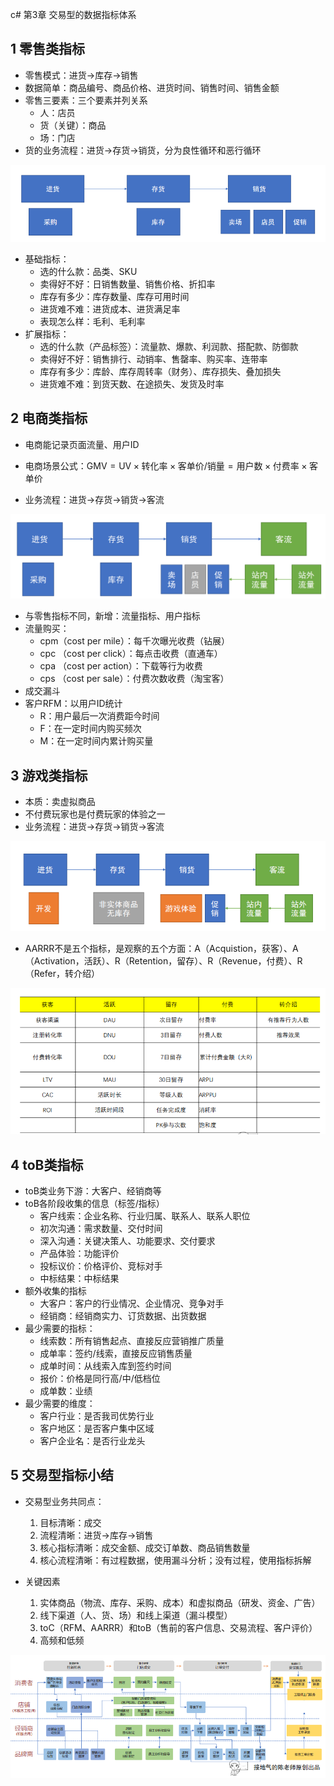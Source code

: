 c# 第3章 交易型的数据指标体系

## 1 零售类指标

- 零售模式：进货->库存->销售
- 数据简单：商品编号、商品价格、进货时间、销售时间、销售金额
- 零售三要素：三个要素并列关系
    - 人：店员
    - 货（关键）：商品
    - 场：门店
- 货的业务流程：进货->存货->销货，分为良性循环和恶行循环

![零售业务流程](images/ch03-retailing-business-processes.png)

- 基础指标：
    - 选的什么款：品类、SKU
    - 卖得好不好：日销售数量、销售价格、折扣率
    - 库存有多少：库存数量、库存可用时间
    - 进货难不难：进货成本、进货满足率
    - 表现怎么样：毛利、毛利率
- 扩展指标：
    - 选的什么款（产品标签）：流量款、爆款、利润款、搭配款、防御款
    - 卖得好不好：销售排行、动销率、售罄率、购买率、连带率
    - 库存有多少：库龄、库存周转率（财务）、库存损失、叠加损失
    - 进货难不难：到货天数、在途损失、发货及时率

## 2 电商类指标

- 电商能记录页面流量、用户ID
- 电商场景公式：$\text{GMV}=\text{UV} \times \text{转化率} \times \text{客单价}/ \text{销量} = \text{用户数} \times \text{付费率} \times \text{客单价}$

- 业务流程：进货->存货->销货->客流

![电商的业务流程](images/ch03-e-commerce-business-processes.png)

- 与零售指标不同，新增：流量指标、用户指标
- 流量购买：
    - cpm（cost per mile）：每千次曝光收费（钻展）
    - cpc （cost per click）：每点击收费（直通车）
    - cpa （cost per action）：下载等行为收费
    - cps （cost per sale）：付费次数收费（淘宝客）
- 成交漏斗
- 客户RFM：以用户ID统计
    - R：用户最后一次消费距今时间
    - F：在一定时间内购买频次
    - M：在一定时间内累计购买量

## 3 游戏类指标

- 本质：卖虚拟商品
- 不付费玩家也是付费玩家的体验之一
- 业务流程：进货->存货->销货->客流

![游戏业务流程](images/ch03-game-business-processes.png)

- AARRR不是五个指标，是观察的五个方面：A（Acquistion，获客）、A（Activation，活跃）、R（Retention，留存）、R（Revenue，付费）、R（Refer，转介绍）

![AARRR指标体系](images/ch03-AARRR-indeicator-system.png)

## 4 toB类指标

- toB类业务下游：大客户、经销商等
- toB各阶段收集的信息（标签/指标）
    - 客户线索：企业名称、行业归属、联系人、联系人职位
    - 初次沟通：需求数量、交付时间
    - 深入沟通：关键决策人、功能要求、交付要求
    - 产品体验：功能评价
    - 投标议价：价格评价、竞标对手
    - 中标结果：中标结果
- 额外收集的指标
    - 大客户：客户的行业情况、企业情况、竞争对手
    - 经销商：经销商实力、订货数据、出货数据
- 最少需要的指标：
    - 线索数：所有销售起点、直接反应营销推广质量
    - 成单率：签约/线索，直接反应销售质量
    - 成单时间：从线索入库到签约时间
    - 报价：价格是同行高/中/低档位
    - 成单数：业绩
- 最少需要的维度：
    - 客户行业：是否我司优势行业
    - 客户地区：是否客户集中区域
    - 客户企业名：是否行业龙头

## 5 交易型指标小结

- 交易型业务共同点：
    1. 目标清晰：成交
    2. 流程清晰：进货->库存->销售
    3. 核心指标清晰：成交金额、成交订单数、商品销售数量
    4. 核心流程清晰：有过程数据，使用漏斗分析；没有过程，使用指标拆解

- 关键因素
    1. 实体商品（物流、库存、采购、成本）和虚拟商品（研发、资金、广告）
    2. 线下渠道（人、货、场）和线上渠道（漏斗模型）
    3. toC（RFM、AARRR）和toB（售前的客户信息、交易流程、客户评价）
    4. 高频和低频

![定制家具交付全流程](images/ch03-customized-furniture-delivery-processes.png)

